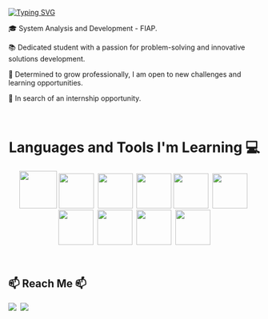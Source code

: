 <div>
            
[![Typing SVG](https://readme-typing-svg.demolab.com/?lines=Hi+there,+I'm+Gabriel!+👋🏼;You+can+call+me+Falanga!&size=35&color=836fff&height=50&width=500)](https://git.io/typing-svg)

🎓 System Analysis and Development - FIAP.

📚 Dedicated student with a passion for problem-solving and innovative solutions development.

🚀 Determined to grow professionally, I am open to new challenges and learning opportunities.

💼 In search of an internship opportunity.
</div>

<br>

<div align="center">
            
# Languages and Tools I'm Learning 💻
<img src="https://cdn.jsdelivr.net/gh/devicons/devicon@latest/icons/java/java-plain-wordmark.svg" width="75" height="75"/>‎‎ <img src="https://cdn.jsdelivr.net/gh/devicons/devicon@latest/icons/python/python-original-wordmark.svg" width="70" height="70"/>‎ ‎ ‎ ‎ ‎
<img src="https://cdn.jsdelivr.net/gh/devicons/devicon@latest/icons/javascript/javascript-original.svg" width="70" height="70"/>‎ ‎ ‎ ‎
<img src="https://cdn.jsdelivr.net/gh/devicons/devicon@latest/icons/html5/html5-plain-wordmark.svg" width="70" height="70"/>‎
<img src="https://cdn.jsdelivr.net/gh/devicons/devicon@latest/icons/css3/css3-plain-wordmark.svg" width="70" height="70"/>‎ ‎ ‎
<img src="https://cdn.jsdelivr.net/gh/devicons/devicon@latest/icons/intellij/intellij-original.svg" width="70" height="70"/>‎‎ ‎ ‎ 
            <img src="https://cdn.jsdelivr.net/gh/devicons/devicon@latest/icons/pycharm/pycharm-original.svg" width="70" height="70"/>‎ ‎ ‎ ‎
‎<img src="https://cdn.jsdelivr.net/gh/devicons/devicon@latest/icons/vscode/vscode-original.svg" width="70" height="70"/>  ‎‎‎ ‎ ‎
<img src="https://cdn.jsdelivr.net/gh/devicons/devicon@latest/icons/figma/figma-original.svg" width="70" height="70"/>  ‎‎‎ ‎ ‎
‎<img src="https://cdn.jsdelivr.net/gh/devicons/devicon@latest/icons/git/git-plain-wordmark.svg" width="70" height="70"/>
</div>

‎<div> 
## 📫 Reach Me 📫

<a href="https://www.linkedin.com/in/gabriel-falanga-78a8882b1" target="_blank"><img loading="lazy" src="https://img.shields.io/badge/-LinkedIn-%230077B5?style=for-the-badge&logo=linkedin&logoColor=white" target="_blank"></a>‎ ‎ ‎
<a href = "mailto:gabrielmartinsfalanga@gmail.com"><img loading="lazy" src="https://img.shields.io/badge/Gmail-D14836?style=for-the-badge&logo=gmail&logoColor=white" target="_blank"></a>‎
</div>
